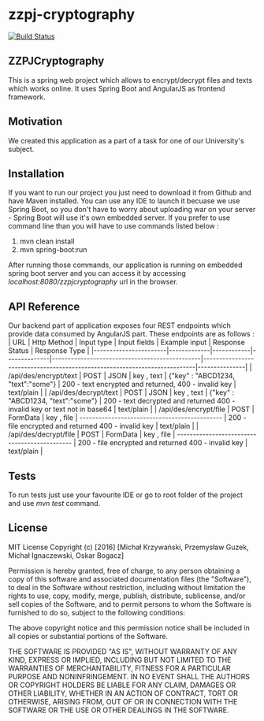 # zzpj-cryptography
[![Build Status](https://travis-ci.org/ignas456/zzpj-cryptography.svg?branch=master)](https://travis-ci.org/ignas456/zzpj-cryptography)

## ZZPJCryptography

This is a spring web project which allows to encrypt/decrypt files and texts which works online. It uses Spring Boot and AngularJS as frontend framework.


## Motivation

 We created this application as a part of a task for one of our University's subject.
 

## Installation

If you want to run our project you just need to download it from Github and have Maven installed. You can use any IDE to launch it becuase we use Spring Boot, so you don't have to worry about uploading war on your server - Spring Boot will use it's own embedded server. If you prefer to use command line than you will have to use commands listed below :
1. mvn clean install
2. mvn spring-boot:run

After running those commands, our application is running on embedded spring boot server and you can access it by accessing _localhost:8080/zzpjcryptography_ url in the browser.


## API Reference

Our backend part of application exposes four REST endpoints which provide data consumed by AngularJS part.
These endpoints are as follows :
| URL                   | Http Method | Input type | Input fields | Example input                                 | Response Status                                                           | Response Type |
|-----------------------|-------------|------------|--------------|-----------------------------------------------|---------------------------------------------------------------------------|---------------|
| /api/des/encrypt/text | POST        | JSON       | key , text   | {"key" : "ABCD1234, "text":"some"}            | 200 - text encrypted and returned, 400 - invalid key                      | text/plain    |
| /api/des/decrypt/text | POST        | JSON       | key , text   | {"key" : "ABCD1234, "text":"some"}            | 200 - text decrypted and returned 400 - invalid key or text not in base64 | text/plain    |
| /api/des/encrypt/file | POST        | FormData   | key , file   | --------------------------------------------- | 200 - file encrypted and returned 400 - invalid key                       | text/plain    |
| /api/des/decrypt/file | POST        | FormData   | key , file   | --------------------------------------------- | 200 - file encrypted and returned 400 - invalid key                       | text/plain    |

## Tests

To run tests just use your favourite IDE or go to root folder of the project and use _mvn test_ command.

## License

MIT License
Copyright (c) [2016] [Michał Krzywański, Przemysław Guzek, Michał Ignaczewski, Oskar Bogacz]

Permission is hereby granted, free of charge, to any person obtaining a copy
of this software and associated documentation files (the "Software"), to deal
in the Software without restriction, including without limitation the rights
to use, copy, modify, merge, publish, distribute, sublicense, and/or sell
copies of the Software, and to permit persons to whom the Software is
furnished to do so, subject to the following conditions:

The above copyright notice and this permission notice shall be included in all
copies or substantial portions of the Software.

THE SOFTWARE IS PROVIDED "AS IS", WITHOUT WARRANTY OF ANY KIND, EXPRESS OR
IMPLIED, INCLUDING BUT NOT LIMITED TO THE WARRANTIES OF MERCHANTABILITY,
FITNESS FOR A PARTICULAR PURPOSE AND NONINFRINGEMENT. IN NO EVENT SHALL THE
AUTHORS OR COPYRIGHT HOLDERS BE LIABLE FOR ANY CLAIM, DAMAGES OR OTHER
LIABILITY, WHETHER IN AN ACTION OF CONTRACT, TORT OR OTHERWISE, ARISING FROM,
OUT OF OR IN CONNECTION WITH THE SOFTWARE OR THE USE OR OTHER DEALINGS IN THE
SOFTWARE.
